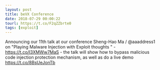 ```yaml
---
layout: post
title: beVX Conference
date: 2018-07-29 00:00:22
tourl: https://t.co/F2qZZbrte0
tags: [exploit]
---
```

Announcing our 11th talk at our conference Sheng-Hao Ma / @aaaddress1 on "Playing Malware Injection with Exploit thoughts
" - https://t.co/I3XMWw7MaS - the talk will show how to bypass malicious code injection protection mechanism, as well as do a live demo https://t.co/8BsUeJonTb